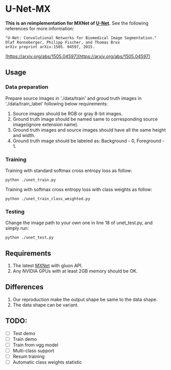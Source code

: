 # U-Net-MX
**This is an reimplementation for MXNet of [U-Net](http://lmb.informatik.uni-freiburg.de/people/ronneber/u-net).**
See the following references for more information:
```
"U-Net: Convolutional Networks for Biomedical Image Segmentation."
Olaf Ronneberger, Philipp Fischer, and Thomas Brox
arXiv preprint arXiv:1505. 04597, 2015.
```
[https://arxiv.org/abs/1505.04597](https://arxiv.org/abs/1505.04597)

## Usage

### Data preparation
  Prepare source images in './data/train' and groud truth images in './data/train_label' following below requirements:
  1. Source images should be RGB or gray 8-bit images.
  2. Ground truth image should be named same to corresponding source image(ignore extension name).
  3. Ground truth images and source images should have all the same height and width.
  4. Ground truth image should be labeled as: Background - 0, Foreground - 1.

### Training
  Training with standard softmax cross entropy loss as follow:
  ```
  python ./unet_train.py
  ```
  Training with softmax cross entropy loss with class weights as follow:
  ```
  python ./unet_train_class_weighted.py
  ```
### Testing
  Change the image path to your own one in line 18 of unet_test.py, and simply run:
  ```
  python ./unet_test.py
  ```


## Requirements
  1. The latest [MXNet](https://github.com/dmlc/mxnet) with gluon API.
  2. Any NVIDIA GPUs with at least 2GB memory should be OK.

## Differences
  1. Our reproduction make the output shape be same to the data shape.
  2. The data shape can be variant.
  
## TODO:
- [ ] Test demo
- [ ] Train demo
- [ ] Train from vgg model
- [ ] Multi-class support
- [ ] Resum training
- [ ] Automatic class weights statistic
